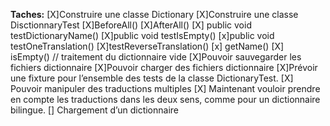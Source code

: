 **Taches:**
[X]Construire une classe Dictionary
[X]Construire une classe DisctionnaryTest
[X]BeforeAll()
[X]AfterAll()
[X] public void testDictionaryName()
[X]public void testIsEmpty()
[x]public void testOneTranslation()
[X]testReverseTranslation()
[x] getName()
[X] isEmpty() // traitement du dictionnaire vide
[X]Pouvoir sauvegarder les fichiers dictionnaire
[X]Pouvoir charger des fichiers dictionnaire
[X]Prévoir une fixture pour l’ensemble des tests de la classe DictionaryTest.
[X] Pouvoir manipuler des traductions multiples
[X] Maintenant vouloir prendre en compte les traductions dans les deux sens, comme pour un dictionnaire bilingue.
[] Chargement d’un dictionnaire

